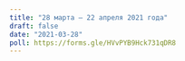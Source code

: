 ```yaml
---
title: "28 марта — 22 апреля 2021 года"
draft: false
date: "2021-03-28"
poll: https://forms.gle/HVvPYB9Hck731qDR8
---
```


